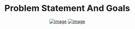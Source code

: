 <div align="center">

# Problem Statement And Goals

[![image](https://img.shields.io/badge/DOCUMENTATION-MD-informational?style=for-the-badge)](./ProblemStatementAndGoals.md)
[![image](https://img.shields.io/badge/DOCUMENTATION-PDF-red?style=for-the-badge)](./ProblemStatementAndGoals.pdf)

</div>
